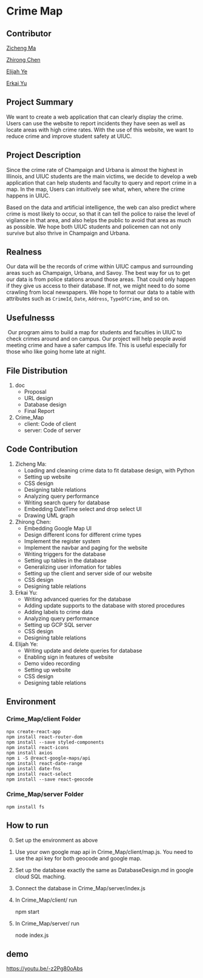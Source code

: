 # Crime Map

## Contributor
[Zicheng Ma](https://zichengma.github.io)

[Zhirong Chen](https://github.com/rong-hash)

[Elijah Ye](https://github.com/Elijah-Ye)

[Erkai Yu](https://github.com/silkrow)

## Project Summary
We want to create a web application that can clearly display the crime. Users can use the website to report incidents they have seen as well as locate areas with high crime rates. With the use of this website, we want to reduce crime and improve student safety at UIUC.

## Project Description
Since the crime rate of Champaign and Urbana is almost the highest in Illinois, and UIUC students are the main victims, we decide to develop a web application that can help students and faculty to query and report crime in a map. In the map, Users can intuitively see what, when, where the crime happens in UIUC. 

Based on the data and artificial intelligence, the web can also predict where crime is most likely to occur, so that it can tell the police to raise the level of vigilance in that area, and also helps the public to avoid that area as much as possible. We hope both UIUC students and policemen can not only survive but also thrive in Champaign and Urbana.

## Realness
Our data will be the records of crime within UIUC campus and surrounding areas such as Champaign, Urbana, and Savoy. The best way for us to get our data is from police stations around those areas. That could only happen if they give us access to their database. If not, we might need to do some crawling from local newspapers. We hope to format our data to a table with attributes such as `CrimeId`, `Date`, `Address`, `TypeOfCrime`, and so on. 

## Usefulnesss

​    Our program aims to build a map for students and faculties in UIUC to check crimes around and on campus. Our project will help people avoid meeting crime and have a safer campus life. This is useful especially for those who like going home late at night.

## File Distribution

1. doc
    * Proposal
    * URL design
    * Database design
    * Final Report
2. Crime_Map
    * client: Code of client
    * server: Code of server


## Code Contribution
1. Zicheng Ma:
    * Loading and cleaning crime data to fit database design, with Python
    * Setting up website
    * CSS design
    * Designing table relations
    * Analyzing query performance
    * Writing search query for database
    * Embedding DateTime select and drop select UI
    * Drawing UML graph
2. Zhirong Chen:
    * Embedding Google Map UI
    * Design different icons for different crime types
    * Implement the register system
    * Implement the navbar and paging for the website
    * Writing triggers for the database
    * Setting up tables in the database
    * Generalizing user infomation for tables
    * Setting up the client and server side of our website
    * CSS design
    * Designing table relations
3. Erkai Yu:
    * Writing advanced queries for the database
    * Adding update supports to the database with stored procedures
    * Adding labels to crime data
    * Analyzing query performance
    * Setting up GCP SQL server
    * CSS design
    * Designing table relations 
4. Elijah Ye:
    * Writing update and delete queries for database
    * Enabling sign in features of website
    * Demo video recording
    * Setting up website
    * CSS design
    * Designing table relations

## Environment

### Crime_Map/client Folder
    npx create-react-app
    npm install react-router-dom 
    npm install --save styled-components
    npm install react-icons
    npm install axios
    npm i -S @react-google-maps/api
    npm install react-date-range
    npm install date-fns
    npm install react-select
    npm install --save react-geocode

### Crime_Map/server Folder
    npm install fs

## How to run

0. Set up the environment as above

1. Use your own google map api in Crime_Map/client/map.js. You need to use the api key for both geocode and google map.

2. Set up the database exactly the same as DatabaseDesign.md in google cloud SQL maching.

3. Connect the database in Crime_Map/server/index.js

4. In Crime_Map/client/ run

    npm start

5. In Crime_Map/server/ run

    node index.js

## demo
https://youtu.be/-z2Pg80oAbs

